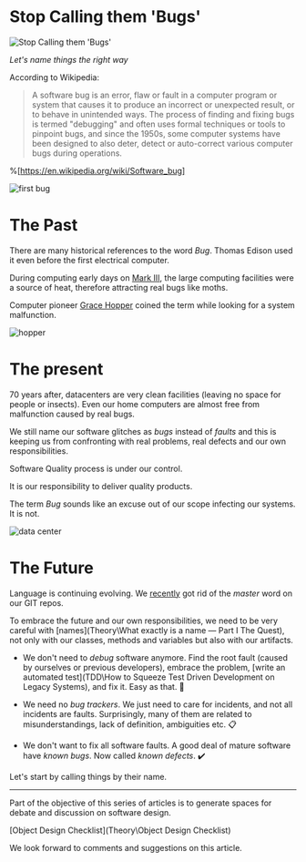 # Stop Calling them 'Bugs'

![Stop Calling them 'Bugs'](bug.gif)

*Let's name things the right way*

According to Wikipedia:

> A software bug is an error, flaw or fault in a computer program or system that causes it to produce an incorrect or unexpected result, or to behave in unintended ways. The process of finding and fixing bugs is termed "debugging" and often uses formal techniques or tools to pinpoint bugs, and since the 1950s, some computer systems have been designed to also deter, detect or auto-correct various computer bugs during operations.

%[https://en.wikipedia.org/wiki/Software_bug]

![first bug](https://cdn.hashnode.com/res/hashnode/image/upload/v1616372340739/wJ9TwhPEe.jpeg)

# The Past

There are many historical references to the word *Bug*. Thomas Edison used it even before the first electrical computer.

During computing early days on [Mark III](https://en.wikipedia.org/wiki/Harvard_Mark_III), the large computing facilities were a source of heat, therefore attracting real bugs like moths.

Computer pioneer [Grace Hopper](https://en.wikipedia.org/wiki/Grace_Hopper) coined the term while looking for a system malfunction.

![hopper](https://cdn.hashnode.com/res/hashnode/image/upload/v1616371630192/ISr0Omb1o.jpeg)

# The present

70 years after, datacenters are very clean facilities (leaving no space for people or insects). Even our home computers are almost free from malfunction caused by real bugs. 

We still name our software glitches as *bugs* instead of *faults* and this is keeping us from confronting with real problems, real defects and our own responsibilities.

Software Quality process is under our control. 

It is our responsibility to deliver quality products. 

The term *Bug* sounds like an excuse out of our scope infecting our systems. It is not.

![data center](https://cdn.hashnode.com/res/hashnode/image/upload/v1616371686984/EvHwzJTzC.jpeg)

# The Future

Language is continuing evolving. We [recently](https://www.infoq.com/news/2020/10/github-main-branch/) got rid of the *master* word on our GIT repos. 

To embrace the future and our own responsibilities, we need to be very careful with [names](Theory\What exactly is a name — Part I The Quest), not only with our classes, methods and variables but also with our artifacts.

* We don't need to *debug* software anymore. Find the root fault (caused by ourselves or previous developers), embrace the problem, [write an automated test](TDD\How to Squeeze Test Driven Development on Legacy Systems), and fix it. Easy as that. 🐞

* We need no *bug trackers*. We just need to care for incidents, and not all incidents are faults. Surprisingly, many of them are related to misunderstandings, lack of definition, ambiguities etc. 📋

* We don't want to fix all software faults. A good deal of mature software have *known bugs*. Now called *known defects*. ✔️

Let's start by calling things by their name.

* * *

Part of the objective of this series of articles is to generate spaces for debate and discussion on software design.

[Object Design Checklist](Theory\Object Design Checklist)

We look forward to comments and suggestions on this article.